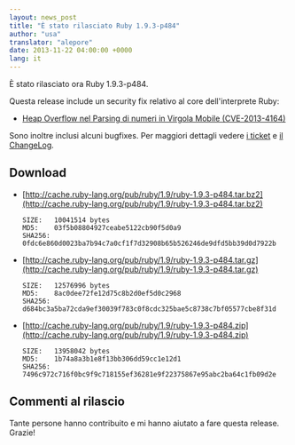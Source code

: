 ```yaml
---
layout: news_post
title: "È stato rilasciato Ruby 1.9.3-p484"
author: "usa"
translator: "alepore"
date: 2013-11-22 04:00:00 +0000
lang: it
---
```


È stato rilasciato ora Ruby 1.9.3-p484.

Questa release include un security fix relativo al core dell'interprete Ruby:

 * [Heap Overflow nel Parsing di numeri in Virgola Mobile (CVE-2013-4164)](/it/news/2013/11/22/heap-overflow-in-floating-point-parsing-cve-2013-4164/)

Sono inoltre inclusi alcuni bugfixes.
Per maggiori dettagli vedere [i ticket](https://bugs.ruby-lang.org/projects/ruby-193/issues?set_filter=1&amp;status_id=5)
e [il ChangeLog](http://svn.ruby-lang.org/repos/ruby/tags/v1_9_3_484/ChangeLog).

## Download

* [http://cache.ruby-lang.org/pub/ruby/1.9/ruby-1.9.3-p484.tar.bz2](http://cache.ruby-lang.org/pub/ruby/1.9/ruby-1.9.3-p484.tar.bz2)

      SIZE:   10041514 bytes
      MD5:    03f5b08804927ceabe5122cb90f5d0a9
      SHA256: 0fdc6e860d0023ba7b94c7a0cf1f7d32908b65b526246de9dfd5bb39d0d7922b

* [http://cache.ruby-lang.org/pub/ruby/1.9/ruby-1.9.3-p484.tar.gz](http://cache.ruby-lang.org/pub/ruby/1.9/ruby-1.9.3-p484.tar.gz)

      SIZE:   12576996 bytes
      MD5:    8ac0dee72fe12d75c8b2d0ef5d0c2968
      SHA256: d684bc3a5ba72cda9ef30039f783c0f8cdc325bae5c8738c7bf05577cbe8f31d

* [http://cache.ruby-lang.org/pub/ruby/1.9/ruby-1.9.3-p484.zip](http://cache.ruby-lang.org/pub/ruby/1.9/ruby-1.9.3-p484.zip)

      SIZE:   13958042 bytes
      MD5:    1b74a8a3b1e8f13bb306dd59cc1e12d1
      SHA256: 7496c972c716f0bc9f9c718155ef36281e9f22375867e95abc2ba64c1fb09d2e

## Commenti al rilascio

Tante persone hanno contribuito e mi hanno aiutato a fare questa release.
Grazie!
